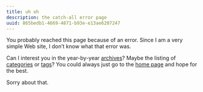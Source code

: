 ```yaml
---
title: uh oh
description: the catch-all error page
uuid: 865bedb1-4669-4871-b93e-e13ae6207247
---
```

You probably reached this page because of an error. Since I am a very
simple Web site, I don’t know what that error was.

[archives]: /archives/
[categories]: /categories/
[tags]: /tags/
[home page]: /

Can I interest you in the year-by-year [archives][]? Maybe the
listing of [categories][] or [tags][]? You could
always just go to the [home page][] and hope for the best.

Sorry about that.